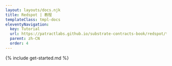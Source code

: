 ```yaml
---
layout: layouts/docs.njk
title: Redspot | 教程 
templateClass: tmpl-docs
eleventyNavigation:
  key: Tutorial
  url: https://patractlabs.github.io/substrate-contracts-book/redspot/tutorial/
  parent: zh-CN
  order: 4
---
```


{% include get-started.md %}